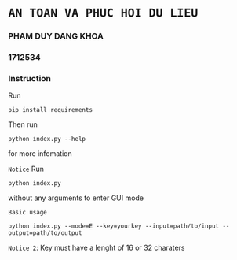 # `AN TOAN VA PHUC HOI DU LIEU`

### PHAM DUY DANG KHOA
### 1712534

### Instruction


Run 
```
pip install requirements
```

Then run
```
python index.py --help
```
for more infomation

`Notice`
Run 
```
python index.py
```
without any arguments to enter GUI mode

`Basic usage`
```
python index.py --mode=E --key=yourkey --input=path/to/input --output=path/to/output 
```
`Notice 2`: Key must have a lenght of 16 or 32 charaters